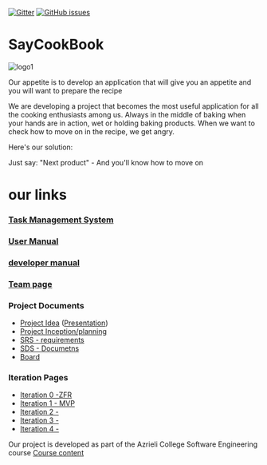 
[![Gitter](https://badges.gitter.im/Join%20Chat.svg)](https://gitter.im/jce-il/SayCookBook)
[![GitHub issues](https://img.shields.io/github/issues/jce-il/SayCookBook.svg?style=flat)](https://github.com/sarabuc/SayCookBook/issues)

# SayCookBook

![logo1](https://github.com/sarabuc/SayCookBook/blob/master/Say%20CookBook%20logo.png)

Our appetite is to develop an application that will give you an appetite and you will want to prepare the recipe


We are developing a project that becomes the most useful application for all the cooking enthusiasts among us.
Always in the middle of baking when your hands are in action, wet or holding baking products. When we want to check how to move on in the recipe, we get angry.

Here's our solution:

Just say: "Next product" -
And you'll know how to move on


# our links



  ### [Task Management System][link]


  ### [User Manual][userManualLink] 
  
  
  ### [developer manual][develop-link]


  ### [Team page][teamLink] 


 ### Project Documents
  
  * [Project Idea] ([Presentation])
  * [Project Inception/planning]
  * [SRS - requirements]
  * [SDS - Documetns]
  * [Board]
  
  
  ### Iteration Pages
- [Iteration 0 -ZFR ](https://github.com/sarabuc/SayCookBook/wiki/ZFR)
- [Iteration 1 - MVP](https://github.com/sarabuc/SayCookBook/wiki/iteration1--MVP)
- [Iteration 2 - ]()
- [Iteration 3 - ]()
- [Iteration 4 - ]()



Our project is developed as part of the Azrieli College Software Engineering course
 [Course content][slides0] 
 
<!-- links go here -->
[slides0]:https://github.com/jce-il/se-class-materials
[teamLink]:https://github.com/sarabuc/SayCookBook/wiki/Team
[userManualLink]:https://github.com/sarabuc/SayCookBook/wiki/User-Manual
[Presentation]:https://docs.google.com/presentation/d/17U3g7VM-Vy3PTh3-c0nINm0Vazk34uqlvkU23dCqSSM
[logo]:https://drive.google.com/drive/folders/0B8jE9HQ0g6YpbWJMTlFYS1V5RUk
[Project Idea]:https://docs.google.com/document/d/11GPibf9tU2k6JE-L0ewWUYaHQml9c8q_3oMHle6PNQU
[Project Inception/planning]:https://github.com/sarabuc/SayCookBook/wiki/Project-Inception
[planning]:https://github.com/sarabuc/SayCookBook/wiki/planning
[link]:https://github.com/sarabuc/SayCookBook/issues
[SRS - requirements]:https://github.com/sarabuc/SayCookBook/wiki/SRS---requirements
[SDS - Documetns]:https://github.com/sarabuc/SayCookBook/wiki/SDS---Documetns
[Board]: https://github.com/sarabuc/SayCookBook/projects/1
[develop-link]: https://github.com/sarabuc/SayCookBook/wiki/development-manual
